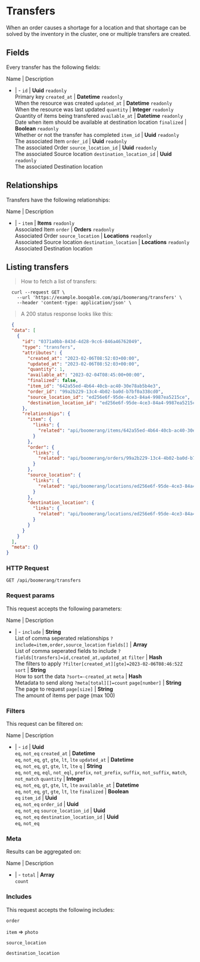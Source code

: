 # Transfers

When an order causes a shortage for a location and that shortage can be solved by the inventory in the cluster, one or multiple transfers are created.

## Fields
Every transfer has the following fields:

Name | Description
- | -
`id` | **Uuid** `readonly`<br>Primary key
`created_at` | **Datetime** `readonly`<br>When the resource was created
`updated_at` | **Datetime** `readonly`<br>When the resource was last updated
`quantity` | **Integer** `readonly`<br>Quantity of items being transfered
`available_at` | **Datetime** `readonly`<br>Date when item should be available at destination location
`finalized` | **Boolean** `readonly`<br>Whether or not the transfer has completed
`item_id` | **Uuid** `readonly`<br>The associated Item
`order_id` | **Uuid** `readonly`<br>The associated Order
`source_location_id` | **Uuid** `readonly`<br>The associated Source location
`destination_location_id` | **Uuid** `readonly`<br>The associated Destination location


## Relationships
Transfers have the following relationships:

Name | Description
- | -
`item` | **Items** `readonly`<br>Associated Item
`order` | **Orders** `readonly`<br>Associated Order
`source_location` | **Locations** `readonly`<br>Associated Source location
`destination_location` | **Locations** `readonly`<br>Associated Destination location


## Listing transfers



> How to fetch a list of transfers:

```shell
  curl --request GET \
    --url 'https://example.booqable.com/api/boomerang/transfers' \
    --header 'content-type: application/json' \
```

> A 200 status response looks like this:

```json
  {
  "data": [
    {
      "id": "0371a0bb-843d-4d28-9cc6-846a46762049",
      "type": "transfers",
      "attributes": {
        "created_at": "2023-02-06T08:52:03+00:00",
        "updated_at": "2023-02-06T08:52:03+00:00",
        "quantity": 1,
        "available_at": "2023-02-04T08:45:00+00:00",
        "finalized": false,
        "item_id": "642a55ed-4b64-40cb-ac40-30e78ab5b4e3",
        "order_id": "99a2b229-13c4-4b02-ba0d-b7bf0a338cd0",
        "source_location_id": "ed256e6f-95de-4ce3-84a4-9987ea5215ce",
        "destination_location_id": "ed256e6f-95de-4ce3-84a4-9987ea5215ce"
      },
      "relationships": {
        "item": {
          "links": {
            "related": "api/boomerang/items/642a55ed-4b64-40cb-ac40-30e78ab5b4e3"
          }
        },
        "order": {
          "links": {
            "related": "api/boomerang/orders/99a2b229-13c4-4b02-ba0d-b7bf0a338cd0"
          }
        },
        "source_location": {
          "links": {
            "related": "api/boomerang/locations/ed256e6f-95de-4ce3-84a4-9987ea5215ce"
          }
        },
        "destination_location": {
          "links": {
            "related": "api/boomerang/locations/ed256e6f-95de-4ce3-84a4-9987ea5215ce"
          }
        }
      }
    }
  ],
  "meta": {}
}
```

### HTTP Request

`GET /api/boomerang/transfers`

### Request params

This request accepts the following parameters:

Name | Description
- | -
`include` | **String** <br>List of comma seperated relationships `?include=item,order,source_location`
`fields[]` | **Array** <br>List of comma seperated fields to include `?fields[transfers]=id,created_at,updated_at`
`filter` | **Hash** <br>The filters to apply `?filter[created_at][gte]=2023-02-06T08:46:52Z`
`sort` | **String** <br>How to sort the data `?sort=-created_at`
`meta` | **Hash** <br>Metadata to send along `?meta[total][]=count`
`page[number]` | **String** <br>The page to request
`page[size]` | **String** <br>The amount of items per page (max 100)


### Filters

This request can be filtered on:

Name | Description
- | -
`id` | **Uuid** <br>`eq`, `not_eq`
`created_at` | **Datetime** <br>`eq`, `not_eq`, `gt`, `gte`, `lt`, `lte`
`updated_at` | **Datetime** <br>`eq`, `not_eq`, `gt`, `gte`, `lt`, `lte`
`q` | **String** <br>`eq`, `not_eq`, `eql`, `not_eql`, `prefix`, `not_prefix`, `suffix`, `not_suffix`, `match`, `not_match`
`quantity` | **Integer** <br>`eq`, `not_eq`, `gt`, `gte`, `lt`, `lte`
`available_at` | **Datetime** <br>`eq`, `not_eq`, `gt`, `gte`, `lt`, `lte`
`finalized` | **Boolean** <br>`eq`
`item_id` | **Uuid** <br>`eq`, `not_eq`
`order_id` | **Uuid** <br>`eq`, `not_eq`
`source_location_id` | **Uuid** <br>`eq`, `not_eq`
`destination_location_id` | **Uuid** <br>`eq`, `not_eq`


### Meta

Results can be aggregated on:

Name | Description
- | -
`total` | **Array** <br>`count`


### Includes

This request accepts the following includes:

`order`


`item` => 
`photo`




`source_location`


`destination_location`





